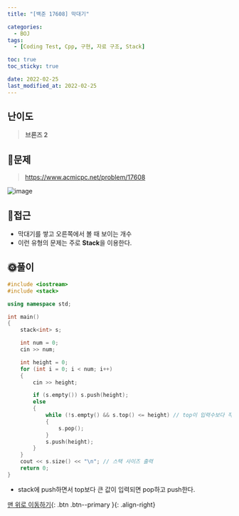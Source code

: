 ```yaml
---
title: "[백준 17608] 막대기"

categories:
  - BOJ
tags:
  - [Coding Test, Cpp, 구현, 자료 구조, Stack]

toc: true
toc_sticky: true

date: 2022-02-25
last_modified_at: 2022-02-25
---
```


## 난이도

> **브론즈 2**

## 📜문제

> <https://www.acmicpc.net/problem/17608>

![image](https://user-images.githubusercontent.com/81313733/155717041-04e98a84-9609-49c8-bef5-511f6ab04b48.png)

## 🔎접근

- 막대기를 쌓고 오른쪽에서 볼 때 보이는 개수
- 이런 유형의 문제는 주로 **Stack**을 이용한다.

## 🌞풀이

```c++
#include <iostream>
#include <stack>

using namespace std;

int main()
{
	stack<int> s;

	int num = 0;
	cin >> num;

	int height = 0;
	for (int i = 0; i < num; i++)
	{
		cin >> height;

		if (s.empty()) s.push(height);
		else
		{
			while (!s.empty() && s.top() <= height) // top이 입력수보다 작거나 같으면 다 pop 시키고 마지막에 push
			{
				s.pop();
			}
			s.push(height);
		}
	}
	cout << s.size() << "\n"; // 스택 사이즈 출력
	return 0;
}
```

- stack에 push하면서 top보다 큰 값이 입력되면 pop하고 push한다.

[맨 위로 이동하기](#){: .btn .btn--primary }{: .align-right}
